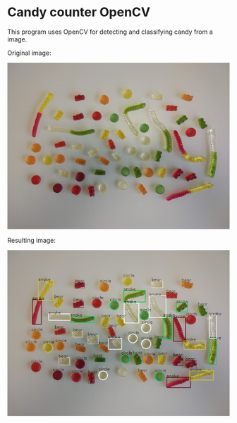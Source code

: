 # Candy counter OpenCV
This program uses OpenCV for detecting and classifying candy from a image.

Original image:

![alt text](results/Test_image.png)

Resulting image:

![alt text](results/Test_image_result.png)


